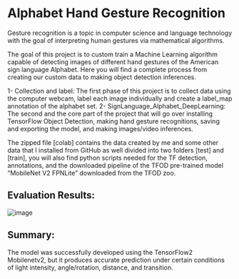 # Alphabet Hand Gesture Recognition 

Gesture recognition is a topic in computer science and language technology with the goal of interpreting human gestures via mathematical algorithms.

The goal of this project is to custom train a Machine Learning algorithm capable of detecting images of different hand gestures of the American sign language Alphabet. Here you will find a complete process from creating our custom data to making object detection inferences.

1-	Collection and label: The first phase of this project is to collect data using the computer webcam, label each image individually and create a label_map annotation of the alphabet set. 
2-	SignLanguage_Alphabet_DeepLearning: The second and the core part of the project that will go over installing TensorFlow Object Detection, making hand gesture recognitions, saving and exporting the model, and making images/video inferences.

The zipped file [colab] contains the data created by me and some other data that I installed from GitHub as well divided into two folders [test] and [train], you will also find python scripts needed for the TF detection, annotations, and the downloaded pipeline of the TFOD pre-trained model “MobileNet V2 FPNLite” downloaded from the TFOD zoo.


## Evaluation Results: 

   
        
![image](https://user-images.githubusercontent.com/89675323/204734197-beda2365-8557-4981-8da5-552cb9e70aa0.png)
     

## Summary:

The model was successfully developed using the TensorFlow2 Mobilenetv2, but it produces accurate prediction under certain conditions of light intensity, angle/rotation, distance, and transition.
